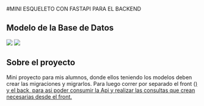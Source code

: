 #MINI ESQUELETO CON FASTAPI PARA EL BACKEND
## Modelo de la Base de Datos

<a href="#"><img src="https://img.shields.io/badge/FastApi-0.1.0-green"></a>
<a href="#"><img src="https://img.shields.io/badge/SQLAlchemy-1.4.25-blue"></a>

## Sobre el proyecto
Mini proyecto para mis alumnos, donde ellos teniendo los modelos deben crear las migraciones y migrarlos. Para luego correr por separado el front (<a href="https://github.com/matiasluceroitec/fastapi_front">) y el back, para asi poder consumir la Api y realizar las consultas que crean necesarias desde el front.
